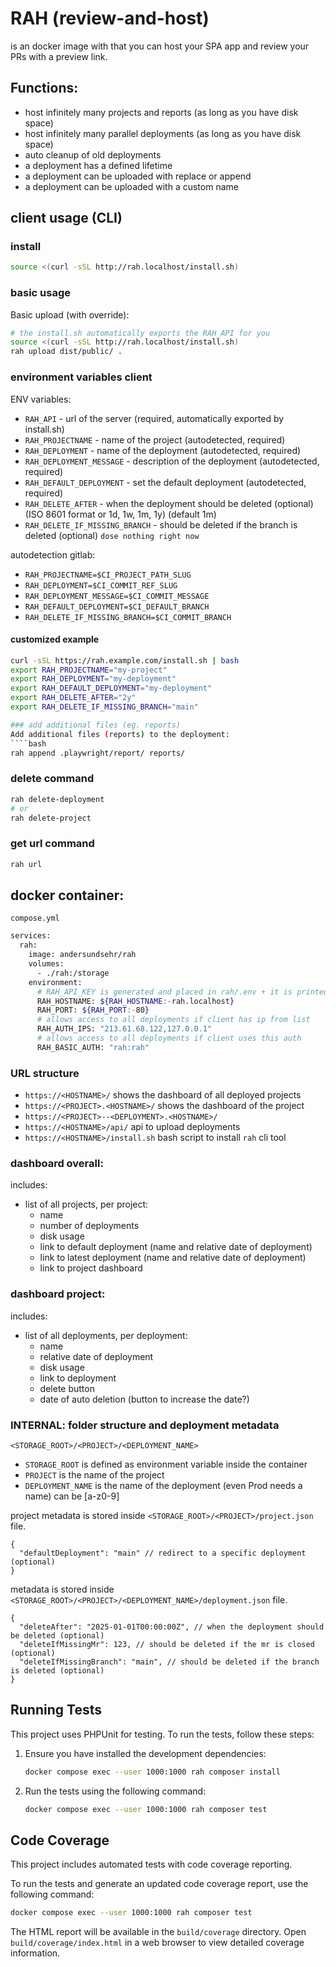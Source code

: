 # RAH (review-and-host)

is an docker image with that you can host your SPA app and review your PRs with a preview link.

## Functions:

- host infinitely many projects and reports (as long as you have disk space)
- host infinitely many parallel deployments (as long as you have disk space)
- auto cleanup of old deployments
- a deployment has a defined lifetime
- a deployment can be uploaded with replace or append
- a deployment can be uploaded with a custom name

## client usage (CLI)

### install

````bash
source <(curl -sSL http://rah.localhost/install.sh)
````

### basic usage
Basic upload (with override):
````bash
# the install.sh automatically exports the RAH_API for you
source <(curl -sSL http://rah.localhost/install.sh)
rah upload dist/public/ .
````

### environment variables client

ENV variables:
- `RAH_API` - url of the server (required, automatically exported by install.sh)
- `RAH_PROJECTNAME` - name of the project (autodetected, required)
- `RAH_DEPLOYMENT` - name of the deployment (autodetected, required)
- `RAH_DEPLOYMENT_MESSAGE` - description of the deployment (autodetected, required)
- `RAH_DEFAULT_DEPLOYMENT` - set the default deployment (autodetected, required)
- `RAH_DELETE_AFTER` - when the deployment should be deleted (optional) (ISO 8601 format or 1d, 1w, 1m, 1y) (default 1m)
- `RAH_DELETE_IF_MISSING_BRANCH` - should be deleted if the branch is deleted (optional) `dose nothing right now`

autodetection gitlab:
- `RAH_PROJECTNAME=$CI_PROJECT_PATH_SLUG`
- `RAH_DEPLOYMENT=$CI_COMMIT_REF_SLUG`
- `RAH_DEPLOYMENT_MESSAGE=$CI_COMMIT_MESSAGE`
- `RAH_DEFAULT_DEPLOYMENT=$CI_DEFAULT_BRANCH`
- `RAH_DELETE_IF_MISSING_BRANCH=$CI_COMMIT_BRANCH`

#### customized example

````bash
curl -sSL https://rah.example.com/install.sh | bash
export RAH_PROJECTNAME="my-project"
export RAH_DEPLOYMENT="my-deployment"
export RAH_DEFAULT_DEPLOYMENT="my-deployment"
export RAH_DELETE_AFTER="2y"
export RAH_DELETE_IF_MISSING_BRANCH="main"

### add additional files (eg. reports)
Add additional files (reports) to the deployment: 
````bash
rah append .playwright/report/ reports/
````

### delete command

````bash
rah delete-deployment
# or
rah delete-project
````

### get url command

````bash
rah url
````

## docker container:

`compose.yml`
````bash
services:
  rah:
    image: andersundsehr/rah
    volumes:
      - ./rah:/storage
    environment:
      # RAH_API_KEY is generated and placed in rah/.env + it is printed in the docker log on startup
      RAH_HOSTNAME: ${RAH_HOSTNAME:-rah.localhost}
      RAH_PORT: ${RAH_PORT:-80}
      # allows access to all deployments if client has ip from list
      RAH_AUTH_IPS: "213.61.68.122,127.0.0.1"
      # allows access to all deployments if client uses this auth
      RAH_BASIC_AUTH: "rah:rah"
````

### URL structure

- `https://<HOSTNAME>/` shows the dashboard of all deployed projects
- `https://<PROJECT>.<HOSTNAME>/` shows the dashboard of the project
- `https://<PROJECT>--<DEPLOYMENT>.<HOSTNAME>/`
- `https://<HOSTNAME>/api/` api to upload deployments
- `https://<HOSTNAME>/install.sh` bash script to install `rah` cli tool

### dashboard overall:

includes:
- list of all projects, per project:
  - name
  - number of deployments
  - disk usage
  - link to default deployment (name and relative date of deployment)
  - link to latest deployment (name and relative date of deployment)
  - link to project dashboard

### dashboard project:
includes:
- list of all deployments, per deployment:
  - name
  - relative date of deployment
  - disk usage
  - link to deployment
  - delete button
  - date of auto deletion (button to increase the date?)


### INTERNAL: folder structure and deployment metadata

`<STORAGE_ROOT>/<PROJECT>/<DEPLOYMENT_NAME>`
- `STORAGE_ROOT` is defined as environment variable inside the container
- `PROJECT` is the name of the project
- `DEPLOYMENT_NAME` is the name of the deployment (even Prod needs a name) can be [a-z0-9]

project metadata is stored inside `<STORAGE_ROOT>/<PROJECT>/project.json` file.

````json5
{
  "defaultDeployment": "main" // redirect to a specific deployment (optional)
}
````

metadata is stored inside `<STORAGE_ROOT>/<PROJECT>/<DEPLOYMENT_NAME>/deployment.json` file.
````json5
{
  "deleteAfter": "2025-01-01T00:00:00Z", // when the deployment should be deleted (optional)
  "deleteIfMissingMr": 123, // should be deleted if the mr is closed (optional)
  "deleteIfMissingBranch": "main", // should be deleted if the branch is deleted (optional)
}
````

## Running Tests

This project uses PHPUnit for testing. To run the tests, follow these steps:

1. Ensure you have installed the development dependencies:
   ````bash
   docker compose exec --user 1000:1000 rah composer install
   ````

2. Run the tests using the following command:
   ````bash
   docker compose exec --user 1000:1000 rah composer test
   ````

## Code Coverage

This project includes automated tests with code coverage reporting. 

To run the tests and generate an updated code coverage report, use the following command:

```bash
docker compose exec --user 1000:1000 rah composer test
```

The HTML report will be available in the `build/coverage` directory. Open `build/coverage/index.html` in a web browser to view detailed coverage information.
